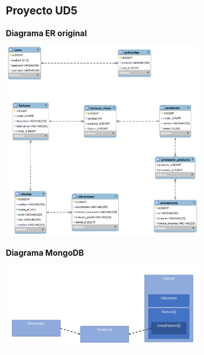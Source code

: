 
# Proyecto UD5

## Diagrama ER original
![](/img/ER_Model.png)

## Diagrama MongoDB
![](/img/mongodb_diagram.jpg)